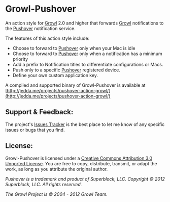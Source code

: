 Growl-Pushover
=========================

An action style for [Growl](http://growl.info/) 2.0 and higher that forwards [Growl](http://growl.info/) notifications to the [Pushover](http://pushover.net/) notification service.

The features of this action style include:

*   Choose to forward to [Pushover](http://pushover.net/) only when your Mac is idle
*   Choose to forward to [Pushover](http://pushover.net/) only when a notification has a minimum priority
*   Add a prefix to Notification titles to differentiate configurations or Macs.
*   Push only to a specific [Pushover](http://pushover.net/) registered device.
*   Define your own custom application key.

A compiled and supported binary of Growl-Pushover is available at [http://jedda.me/projects/pushover-action-growl/](http://jedda.me/projects/pushover-action-growl/)

Support & Feedback:
--------

The project's [Issues Tracker](https://github.com/jedda/Growl-Pushover/issues) is the best place to let me know of any specific issues or bugs that you find.

License:
--------

Growl-Pushover is licensed under a [Creative Commons Attribution 3.0 Unported License](http://creativecommons.org/licenses/by/3.0/deed.en_US). You are free to copy, distribute, transmit, or adapt the work, as long as you attribute the original author.

*Pushover is a trademark and product of Superblock, LLC. Copyright © 2012 Superblock, LLC. All rights reserved.*

*The Growl Project is © 2004 - 2012 Growl Team.*